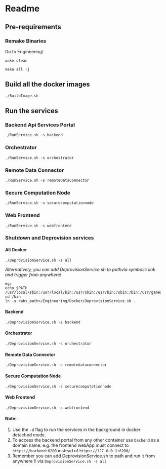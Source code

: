 # Readme

## Pre-requirements
### Remake Binaries

Go to Engineering/
```
make clean

make all -j 
```

## Build all the docker images
```
./BuildImage.sh
```

## Run the services

### Backend Api Services Portal
```
./RunService.sh -s backend
```
### Orchestrator
```
./RunService.sh -s orchestrator 
```
### Remote Data Connector
```
./RunService.sh -s remoteDataConnector
```

### Secure Computation Node
```
./RunService.sh -s securecomputationnode
```
### Web Frontend
```
./RunService.sh -s webfrontend
```
### Shutdown and Deprovision services

#### All Docker
```
./DeprovisionService.sh -s all
```
*Alternatively, you can add DeprovisionService.sh to pathvia symbolic link and trigger from anywhere!*
```
eg: 
echo $PATH
/usr/local/sbin:/usr/local/bin:/usr/sbin:/usr/bin:/sbin:/bin:/usr/games:/usr/local/games:/snap/bin:/bin
cd /bin
ln -s <abs_path>/Engineering/Docker/DeprovisionService.sh .
```
#### Backend
```
./DeprovisionService.sh -s backend
```
#### Orchestrator
```
./DeprovisionService.sh -s orchestrator
```
#### Remote Data Connector
```
./DeprovisionService.sh -s remotedataconnector
```
#### Secure Computation Node
```
./DeprovisionService.sh -s securecomputationnode
```
#### Web Frontend
```
./DeprovisionService.sh -s webfrontend
```

#### Note:
1. Use the `-d` flag to run the services in the background in docker detached mode.
2. To access the backend portal from any other container use `backend` as a domain name. e.g. the frontend webApp must connect to `https://backend:6200` instead of `https://127.0.0.1:6200/`
3. Remember you can add DeprovisionService.sh to path and run it from anywhere !!  via `DeprovisionService.sh -s all`
